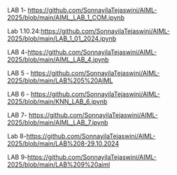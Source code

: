LAB 1- https://github.com/SonnayilaTejaswini/AIML-2025/blob/main/AIML_LAB_1_COM.ipynb

Lab 1.10.24:https://github.com/SonnayilaTejaswini/AIML-2025/blob/main/LAB_1_01_2024.ipynb

LAB 4-https://github.com/SonnayilaTejaswini/AIML-2025/blob/main/AIML_LAB_4.ipynb

LAB 5 - https://github.com/SonnayilaTejaswini/AIML-2025/blob/main/LAB%205%20AIML

LAB 6 - https://github.com/SonnayilaTejaswini/AIML-2025/blob/main/KNN_LAB_6.ipynb

LAB 7- https://github.com/SonnayilaTejaswini/AIML-2025/blob/main/AIML_LAB_7.ipynb

Lab 8-https://github.com/SonnayilaTejaswini/AIML-2025/blob/main/LAB%208-29.10.2024

LAB 9-https://github.com/SonnayilaTejaswini/AIML-2025/blob/main/LAB%209%20aiml
